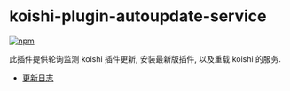 # koishi-plugin-autoupdate-service

[![npm](https://img.shields.io/npm/v/koishi-plugin-autoupdate-service?style=flat-square)](https://www.npmjs.com/package/koishi-plugin-autoupdate-service)

此插件提供轮询监测 koishi 插件更新, 安装最新版插件, 以及重载 koishi 的服务.

* [更新日志](./changes.md)
